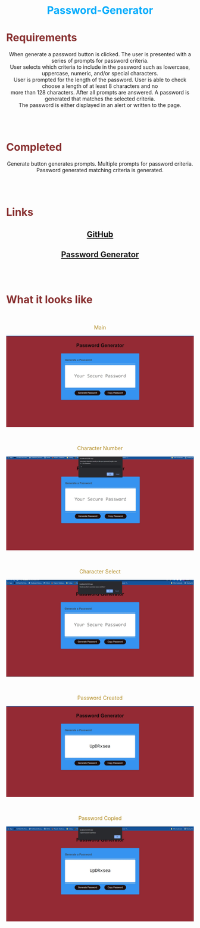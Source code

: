 <h1 align="center" style= "color:#00acfc">Password-Generator</h1> 

<h1 style= "color:#883030">Requirements</h1>
<p align= "center">
When generate a password button is clicked. 
The user is presented with a series of prompts for password criteria. <br>
User selects which criteria to include  in the password such as lowercase, uppercase, numeric, and/or special characters.<br>
User is prompted for the length of the password.
User is able to check choose a length of at least 8 characters and no <br> more than 128 characters.
After all prompts are answered. 
A password is generated that matches the selected criteria.
<br> The password is either displayed in an alert or written to the page.
</p>
<br>
<br>

<h1 style= "color:#883030">Completed</h1>
<p align= "center">
Generate button generates prompts.
Multiple prompts for password criteria.
Password generated matching criteria is generated.
</p>
<br>
<br>

<h1 style= "color:#883030">Links</h1>

<h2 align= "center"><a href src= "https://github.com/Montyking20/password">GitHub</a></h2>


<h2 align="center"><a href src= "https://montyking20.github.io/password/">Password Generator</a></h2>
<br>
<br>

<h1 style= "color:#883030">What it looks like</h1>

<br>

<p align= "center" style= "color:#b38d25">Main</p>

![Password Generator](/assets/images/Screenshot-mainpage.jpg)

<br>

<p align= "center" style= "color:#b38d25">Character Number</p>

![Password size](/assets/images/Screenshot-characternumber.jpg)

<br>

<p align= "center" style= "color:#b38d25">Character Select</p>

![Password size](/assets/images/Screenshot-characterselect.jpg)

<br>

<p align= "center" style= "color:#b38d25">Password Created</p>

![Password size](/assets/images/Screenshot-passwordcreated.jpg)

<br>

<p align= "center"style= "color:#b38d25">Password Copied</p>

![Password size](/assets/images/Screenshot-passwordcopied.jpg)
